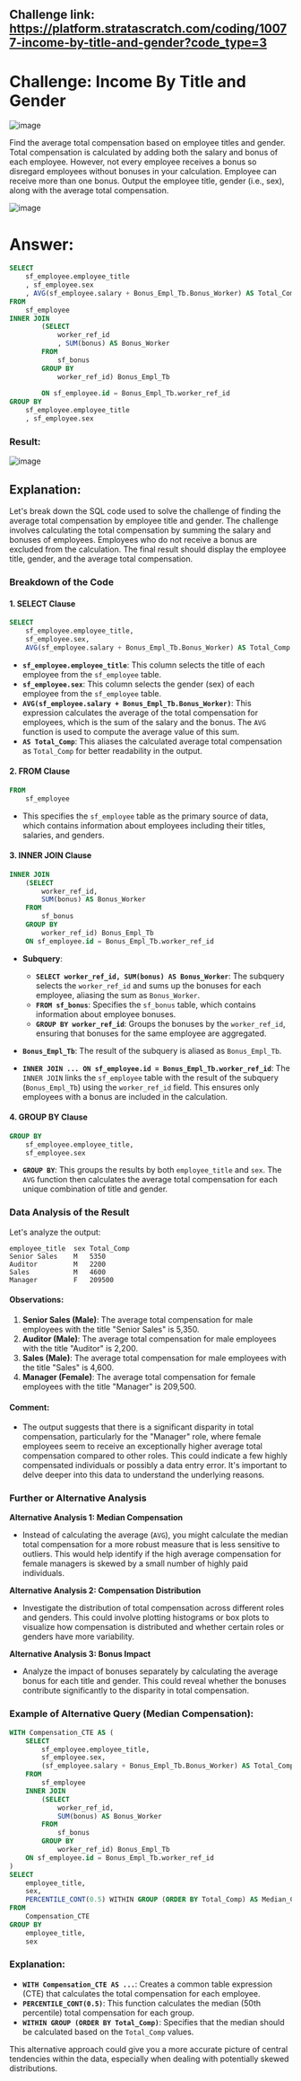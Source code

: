 ## Challenge link: https://platform.stratascratch.com/coding/10077-income-by-title-and-gender?code_type=3

# Challenge: Income By Title and Gender

![image](https://github.com/user-attachments/assets/d9d9d3a9-1cb5-4345-9789-9f0fe02514a4)

Find the average total compensation based on employee titles and gender. Total compensation is calculated by adding both the salary and bonus of each employee. However, not every employee receives a bonus so disregard employees without bonuses in your calculation. Employee can receive more than one bonus.
Output the employee title, gender (i.e., sex), along with the average total compensation.

![image](https://github.com/user-attachments/assets/bfd8cfdd-592f-4510-a311-1a7fb356a383)


# Answer:

``` sql
SELECT 
    sf_employee.employee_title
    , sf_employee.sex
    , AVG(sf_employee.salary + Bonus_Empl_Tb.Bonus_Worker) AS Total_Comp
FROM 
    sf_employee
INNER JOIN 
        (SELECT
            worker_ref_id
            , SUM(bonus) AS Bonus_Worker
        FROM 
            sf_bonus
        GROUP BY
            worker_ref_id) Bonus_Empl_Tb
            
        ON sf_employee.id = Bonus_Empl_Tb.worker_ref_id
GROUP BY 
    sf_employee.employee_title
    , sf_employee.sex
``` 

### Result:

![image](https://github.com/user-attachments/assets/4fda703e-7870-4107-bcfc-f399beaf81f0)

## Explanation:
Let's break down the SQL code used to solve the challenge of finding the average total compensation by employee title and gender. The challenge involves calculating the total compensation by summing the salary and bonuses of employees. Employees who do not receive a bonus are excluded from the calculation. The final result should display the employee title, gender, and the average total compensation.

### Breakdown of the Code

#### 1. **SELECT Clause**

```sql
SELECT 
    sf_employee.employee_title,
    sf_employee.sex,
    AVG(sf_employee.salary + Bonus_Empl_Tb.Bonus_Worker) AS Total_Comp
```
- **`sf_employee.employee_title`**: This column selects the title of each employee from the `sf_employee` table.
- **`sf_employee.sex`**: This column selects the gender (sex) of each employee from the `sf_employee` table.
- **`AVG(sf_employee.salary + Bonus_Empl_Tb.Bonus_Worker)`**: This expression calculates the average of the total compensation for employees, which is the sum of the salary and the bonus. The `AVG` function is used to compute the average value of this sum.
- **`AS Total_Comp`**: This aliases the calculated average total compensation as `Total_Comp` for better readability in the output.

#### 2. **FROM Clause**

```sql
FROM 
    sf_employee
```
- This specifies the `sf_employee` table as the primary source of data, which contains information about employees including their titles, salaries, and genders.

#### 3. **INNER JOIN Clause**

```sql
INNER JOIN 
    (SELECT
        worker_ref_id,
        SUM(bonus) AS Bonus_Worker
    FROM 
        sf_bonus
    GROUP BY
        worker_ref_id) Bonus_Empl_Tb
    ON sf_employee.id = Bonus_Empl_Tb.worker_ref_id
```
- **Subquery**:
  - **`SELECT worker_ref_id, SUM(bonus) AS Bonus_Worker`**: The subquery selects the `worker_ref_id` and sums up the bonuses for each employee, aliasing the sum as `Bonus_Worker`.
  - **`FROM sf_bonus`**: Specifies the `sf_bonus` table, which contains information about employee bonuses.
  - **`GROUP BY worker_ref_id`**: Groups the bonuses by the `worker_ref_id`, ensuring that bonuses for the same employee are aggregated.
  
- **`Bonus_Empl_Tb`**: The result of the subquery is aliased as `Bonus_Empl_Tb`.
- **`INNER JOIN ... ON sf_employee.id = Bonus_Empl_Tb.worker_ref_id`**: The `INNER JOIN` links the `sf_employee` table with the result of the subquery (`Bonus_Empl_Tb`) using the `worker_ref_id` field. This ensures only employees with a bonus are included in the calculation.

#### 4. **GROUP BY Clause**

```sql
GROUP BY 
    sf_employee.employee_title,
    sf_employee.sex
```
- **`GROUP BY`**: This groups the results by both `employee_title` and `sex`. The `AVG` function then calculates the average total compensation for each unique combination of title and gender.

### Data Analysis of the Result

Let's analyze the output:

```plaintext
employee_title  sex Total_Comp
Senior Sales    M   5350
Auditor         M   2200
Sales           M   4600
Manager         F   209500
```

#### Observations:
1. **Senior Sales (Male)**: The average total compensation for male employees with the title "Senior Sales" is 5,350.
2. **Auditor (Male)**: The average total compensation for male employees with the title "Auditor" is 2,200.
3. **Sales (Male)**: The average total compensation for male employees with the title "Sales" is 4,600.
4. **Manager (Female)**: The average total compensation for female employees with the title "Manager" is 209,500.

#### Comment:
- The output suggests that there is a significant disparity in total compensation, particularly for the "Manager" role, where female employees seem to receive an exceptionally higher average total compensation compared to other roles. This could indicate a few highly compensated individuals or possibly a data entry error. It's important to delve deeper into this data to understand the underlying reasons.

### Further or Alternative Analysis

**Alternative Analysis 1: Median Compensation**
- Instead of calculating the average (`AVG`), you might calculate the median total compensation for a more robust measure that is less sensitive to outliers. This would help identify if the high average compensation for female managers is skewed by a small number of highly paid individuals.

**Alternative Analysis 2: Compensation Distribution**
- Investigate the distribution of total compensation across different roles and genders. This could involve plotting histograms or box plots to visualize how compensation is distributed and whether certain roles or genders have more variability.

**Alternative Analysis 3: Bonus Impact**
- Analyze the impact of bonuses separately by calculating the average bonus for each title and gender. This could reveal whether the bonuses contribute significantly to the disparity in total compensation.

### Example of Alternative Query (Median Compensation):

```sql
WITH Compensation_CTE AS (
    SELECT 
        sf_employee.employee_title,
        sf_employee.sex,
        (sf_employee.salary + Bonus_Empl_Tb.Bonus_Worker) AS Total_Comp
    FROM 
        sf_employee
    INNER JOIN 
        (SELECT
            worker_ref_id,
            SUM(bonus) AS Bonus_Worker
        FROM 
            sf_bonus
        GROUP BY
            worker_ref_id) Bonus_Empl_Tb
    ON sf_employee.id = Bonus_Empl_Tb.worker_ref_id
)
SELECT
    employee_title,
    sex,
    PERCENTILE_CONT(0.5) WITHIN GROUP (ORDER BY Total_Comp) AS Median_Comp
FROM
    Compensation_CTE
GROUP BY
    employee_title,
    sex
```

### Explanation:
- **`WITH Compensation_CTE AS ...`**: Creates a common table expression (CTE) that calculates the total compensation for each employee.
- **`PERCENTILE_CONT(0.5)`**: This function calculates the median (50th percentile) total compensation for each group.
- **`WITHIN GROUP (ORDER BY Total_Comp)`**: Specifies that the median should be calculated based on the `Total_Comp` values.

This alternative approach could give you a more accurate picture of central tendencies within the data, especially when dealing with potentially skewed distributions.
